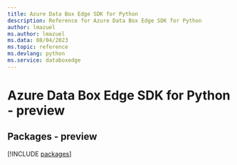 ```yaml
---
title: Azure Data Box Edge SDK for Python
description: Reference for Azure Data Box Edge SDK for Python
author: lmazuel
ms.author: lmazuel
ms.data: 08/04/2023
ms.topic: reference
ms.devlang: python
ms.service: databoxedge
---
```

# Azure Data Box Edge SDK for Python - preview
## Packages - preview
[!INCLUDE [packages](data-box-edge-index.md)]